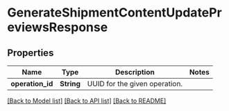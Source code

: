 # GenerateShipmentContentUpdatePreviewsResponse

## Properties

Name | Type | Description | Notes
------------ | ------------- | ------------- | -------------
**operation_id** | **String** | UUID for the given operation. | 

[[Back to Model list]](../README.md#documentation-for-models) [[Back to API list]](../README.md#documentation-for-api-endpoints) [[Back to README]](../README.md)


